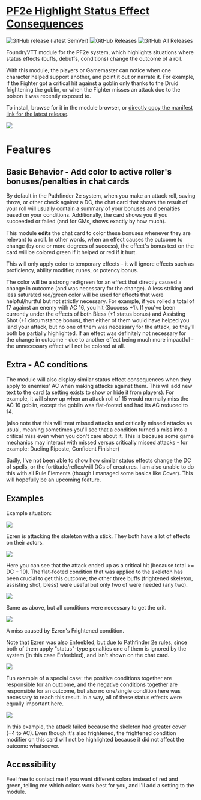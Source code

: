 # [PF2e Highlight Status Effect Consequences](https://foundryvtt.com/packages/pf2e-highlight-status-effect-consequences/)

![GitHub release (latest SemVer)](https://img.shields.io/github/v/release/itamarcu/pf2e-highlight-status-effect-consequences?style=for-the-badge) 
![GitHub Releases](https://img.shields.io/github/downloads/itamarcu/pf2e-highlight-status-effect-consequences/latest/total?style=for-the-badge) 
![GitHub All Releases](https://img.shields.io/github/downloads/itamarcu/pf2e-highlight-status-effect-consequences/total?style=for-the-badge&label=Downloads+total)  

FoundryVTT module for the PF2e system, which highlights situations where status effects (buffs, debuffs, conditions) change the outcome of a roll.

With this module, the players or Gamemaster can notice when one character helped support another, and point it out or narrate it. 
For example, if the Fighter got a critical hit against a goblin only thanks to the Druid frightening the goblin, or when the Fighter
misses an attack due to the poison it was recently exposed to.

To install, browse for it in the module browser, or [directly copy the manifest link for the latest release](https://github.com/itamarcu/pf2e-highlight-status-effect-consequences/releases/latest/download/module.json).

![](metadata/example_0.png)

# Features

## Basic Behavior - Add color to active roller's bonuses/penalties in chat cards

By default in the Pathfinder 2e system, when you make an attack roll, saving throw, or other check against a DC, the chat card that shows the result of your
roll will usually contain a summary of your bonuses and penalties based on your conditions.  Additionally, the card shows
you if you succeeded or failed (and for GMs, shows exactly by how much).

This module **edits** the chat card to color these bonuses whenever they are relevant to a roll.  In other words, when an effect
causes the outcome to change (by one or more degrees of success), the effect's bonus text on the card will be colored green if it helped
or red if it hurt.

This will only apply color to temporary effects - it will ignore effects such as proficiency, ability modifier, runes, or potency bonus.

The color will be a strong red/green for an effect that directly caused a change in outcome (and was necessary for the change).
A less striking and less saturated red/green color will be used for effects that were helpful/hurtful but not strictly necessary. 
For example, if you rolled a total of 17 against an enemy with AC 16, you hit (Success +1).  If you've been currently under
the effects of both Bless (+1 status bonus) and Assisting Shot (+1 circumstance bonus), then either of them would have helped
you land your attack, but no one of them was necessary for the attack, so they'll both be partially highlighted.
If an effect was definitely not necessary for the change in outcome - due to another effect being much more impactful - 
the unnecessary effect will not be colored at all.

## Extra - AC conditions

The module will also display similar status effect consequences when they apply to enemies' AC when making attacks against them.
This will add new text to the card (a setting exists to show or hide it from players).  For example, it will show up when
an attack roll of 15 would normally miss the AC 16 goblin, except the goblin was flat-footed and had its AC reduced to 14. 

(also note that this will treat missed attacks and critically missed attacks as usual, meaning sometimes you'll see that a condition 
turned a miss into a critical miss even when you don't care about it.  This is because some game mechanics may interact with missed
versus critically missed attacks - for example: Dueling Riposte, Confident Finisher)

Sadly, I've not been able to show how similar status effects change the DC of spells, or the fortitude/reflex/will DCs of creatures.
I am also unable to do this with all Rule Elements (though I managed some basics like Cover).
This will hopefully be an upcoming feature.

## Examples
Example situation:

![](metadata/example_situation.png)

Ezren is attacking the skeleton with a stick.  They both have a lot of effects on their actors.

![](metadata/example_1.png)

Here you can see that the attack ended up as a critical hit (because total >= DC + 10).  The flat-footed condition that
was applied to the skeleton has been crucial to get this outcome;  the other three buffs (frightened skeleton, assisting shot, bless)
were useful but only two of were needed (any two).

![](metadata/example_2.png)

Same as above, but all conditions were necessary to get the crit.

![](metadata/example_3.png)

A miss caused by Ezren's Frightened condition.

Note that Ezren was also Enfeebled, but due to Pathfinder 2e rules, since both of them apply "status"-type penalties 
one of them is ignored by the system (in this case Enfeebled), and isn't shown on the chat card.

![](metadata/example_4.png)

Fun example of a special case:  the positive conditions together are responsible for an outcome, and the negative
conditions together are responsible for an outcome, but also no one/single condition here was necessary to reach this
result.  In a way, all of these status effects were equally important here.

![](metadata/example_5.png)

In this example, the attack failed because the skeleton had greater cover (+4 to AC).  Even though it's also frightened,
the frightened condition modifier on this card will not be highlighted because it did not affect the outcome whatsoever.

## Accessibility

Feel free to contact me if you want different colors instead of red and green, telling me which colors work best for you, and I'll add a setting to the module.